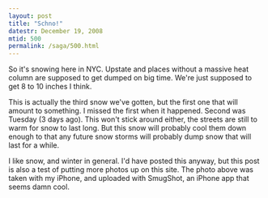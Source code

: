 ```yaml
---
layout: post
title: "Schno!"
datestr: December 19, 2008
mtid: 500
permalink: /saga/500.html
---
```


So it's snowing here in NYC. Upstate and places without a massive heat column
are supposed to get dumped on big time.  We're just supposed to get 8 to 10 inches
I think.

This is actually the third snow we've gotten, but the first one that will amount
to something.  I missed the first when it happened.  Second was Tuesday (3 days ago).
This won't stick around either, the streets are still to warm for snow to last long.
But this snow will probably cool them down enough to that any future snow storms
will probably dump snow that will last for a while.

I like snow, and winter in general.  I'd have posted this anyway, but this post
is also a test of putting more photos up on this site.  The photo above was taken
with my iPhone, and uploaded with SmugShot, an iPhone app that seems damn cool.

